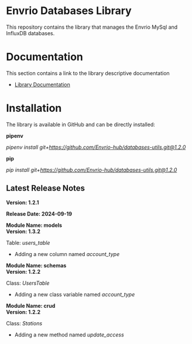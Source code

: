 # Envrio Databases Library

This repository contains the library that manages the Envrio MySql and InfluxDB databases.

# Documentation

This section contains a link to the library descriptive documentation
+ <a href="https://envrio.org/documentation/databases_library/dl_doc.html">Library Documentation</a>

# Installation

The library is available in GitHub and can be directly installed:<br>

**pipenv**

*pipenv install git+https://github.com/Envrio-hub/databases-utils.git@1.2.0*

**pip**

*pip install git+https://github.com/Envrio-hub/databases-utils.git@1.2.0*

## Latest Release Notes

**Version: 1.2.1**

**Release Date: 2024-09-19**

**Module Name: models**
<br>
**Version: 1.3.2**

Table: *users_table*
+ Adding a new column named *account_type*

**Module Name: schemas**
<br>
**Version: 1.2.2**

Class: *UsersTable*
+ Adding a new class variable named *account_type*

**Module Name: crud**
<br>
**Version: 1.2.2**

Class: *Stations*
+ Adding a new method named *update_access*
